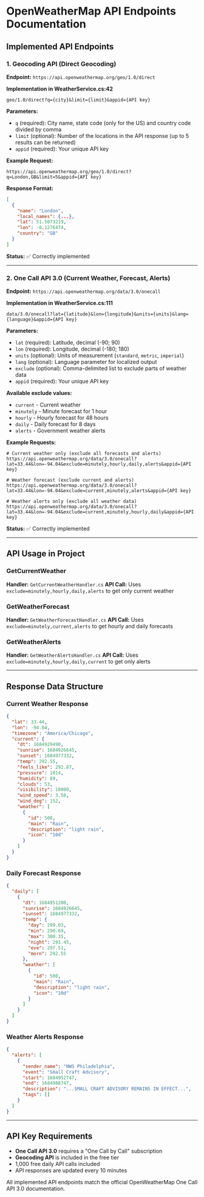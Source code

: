 # OpenWeatherMap API Endpoints Documentation

## Implemented API Endpoints

### 1. Geocoding API (Direct Geocoding)
**Endpoint:** `https://api.openweathermap.org/geo/1.0/direct`

**Implementation in WeatherService.cs:42**
```
geo/1.0/direct?q={city}&limit={limit}&appid={API key}
```

**Parameters:**
- `q` (required): City name, state code (only for the US) and country code divided by comma
- `limit` (optional): Number of the locations in the API response (up to 5 results can be returned)
- `appid` (required): Your unique API key

**Example Request:**
```
https://api.openweathermap.org/geo/1.0/direct?q=London,GB&limit=5&appid={API key}
```

**Response Format:**
```json
[
  {
    "name": "London",
    "local_names": {...},
    "lat": 51.5073219,
    "lon": -0.1276474,
    "country": "GB"
  }
]
```

**Status:** ✅ Correctly implemented

---

### 2. One Call API 3.0 (Current Weather, Forecast, Alerts)
**Endpoint:** `https://api.openweathermap.org/data/3.0/onecall`

**Implementation in WeatherService.cs:111**
```
data/3.0/onecall?lat={latitude}&lon={longitude}&units={units}&lang={language}&appid={API key}
```

**Parameters:**
- `lat` (required): Latitude, decimal (-90; 90)
- `lon` (required): Longitude, decimal (-180; 180)
- `units` (optional): Units of measurement (`standard`, `metric`, `imperial`)
- `lang` (optional): Language parameter for localized output
- `exclude` (optional): Comma-delimited list to exclude parts of weather data
- `appid` (required): Your unique API key

**Available exclude values:**
- `current` - Current weather
- `minutely` - Minute forecast for 1 hour
- `hourly` - Hourly forecast for 48 hours
- `daily` - Daily forecast for 8 days
- `alerts` - Government weather alerts

**Example Requests:**
```
# Current weather only (exclude all forecasts and alerts)
https://api.openweathermap.org/data/3.0/onecall?lat=33.44&lon=-94.04&exclude=minutely,hourly,daily,alerts&appid={API key}

# Weather forecast (exclude current and alerts)
https://api.openweathermap.org/data/3.0/onecall?lat=33.44&lon=-94.04&exclude=current,minutely,alerts&appid={API key}

# Weather alerts only (exclude all weather data)
https://api.openweathermap.org/data/3.0/onecall?lat=33.44&lon=-94.04&exclude=current,minutely,hourly,daily&appid={API key}
```

**Status:** ✅ Correctly implemented

---

## API Usage in Project

### GetCurrentWeather
**Handler:** `GetCurrentWeatherHandler.cs`
**API Call:** Uses `exclude=minutely,hourly,daily,alerts` to get only current weather

### GetWeatherForecast  
**Handler:** `GetWeatherForecastHandler.cs`
**API Call:** Uses `exclude=minutely,current,alerts` to get hourly and daily forecasts

### GetWeatherAlerts
**Handler:** `GetWeatherAlertsHandler.cs`
**API Call:** Uses `exclude=minutely,hourly,daily,current` to get only alerts

---

## Response Data Structure

### Current Weather Response
```json
{
  "lat": 33.44,
  "lon": -94.04,
  "timezone": "America/Chicago",
  "current": {
    "dt": 1684929490,
    "sunrise": 1684926645,
    "sunset": 1684977332,
    "temp": 292.55,
    "feels_like": 292.87,
    "pressure": 1014,
    "humidity": 89,
    "clouds": 53,
    "visibility": 10000,
    "wind_speed": 3.58,
    "wind_deg": 152,
    "weather": [
      {
        "id": 500,
        "main": "Rain",
        "description": "light rain",
        "icon": "10d"
      }
    ]
  }
}
```

### Daily Forecast Response
```json
{
  "daily": [
    {
      "dt": 1684951200,
      "sunrise": 1684926645,
      "sunset": 1684977332,
      "temp": {
        "day": 299.03,
        "min": 290.69,
        "max": 300.35,
        "night": 291.45,
        "eve": 297.51,
        "morn": 292.55
      },
      "weather": [
        {
          "id": 500,
          "main": "Rain",
          "description": "light rain",
          "icon": "10d"
        }
      ]
    }
  ]
}
```

### Weather Alerts Response
```json
{
  "alerts": [
    {
      "sender_name": "NWS Philadelphia",
      "event": "Small Craft Advisory",
      "start": 1684952747,
      "end": 1684988747,
      "description": "...SMALL CRAFT ADVISORY REMAINS IN EFFECT...",
      "tags": []
    }
  ]
}
```

---

## API Key Requirements

- **One Call API 3.0** requires a "One Call by Call" subscription
- **Geocoding API** is included in the free tier
- 1,000 free daily API calls included
- API responses are updated every 10 minutes

All implemented API endpoints match the official OpenWeatherMap One Call API 3.0 documentation.